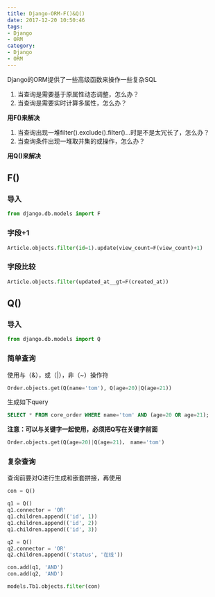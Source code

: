 ```yaml
---
title: Django-ORM-F()&Q()
date: 2017-12-20 10:50:46
tags:
- Django
- ORM
category:
- Django
- ORM
---
```

Django的ORM提供了一些高级函数来操作一些复杂SQL

1. 当查询是需要基于原属性动态调整，怎么办？
2. 当查询是需要实时计算多属性，怎么办？

**用F()来解决**

1. 当查询出现一堆filter().exclude().filter()...时是不是太冗长了，怎么办？
2. 当查询条件出现一堆取并集的或操作，怎么办？


**用Q()来解决**

<!-- more -->
## F()
### 导入
``` python
from django.db.models import F
```
### 字段+1
``` python
Article.objects.filter(id=1).update(view_count=F(view_count)+1)
```
### 字段比较
``` python
Article.objects.filter(updated_at__gt=F(created_at))
```

## Q()
### 导入
``` python
from django.db.models import Q
```
### 简单查询
使用与（&），或（|），非（~）操作符
``` python
Order.objects.get(Q(name='tom'), Q(age=20)|Q(age=21))
```
生成如下query
``` sql
SELECT * FROM core_order WHERE name='tom' AND (age=20 OR age=21);
```
**注意：可以与关键字一起使用，必须把Q写在关键字前面**
``` python
Order.objects.get(Q(age=20)|Q(age=21)， name='tom')
```

### 复杂查询
查询前要对Q进行生成和嵌套拼接，再使用
``` python
con = Q()

q1 = Q()
q1.connector = 'OR'
q1.children.append(('id', 1))
q1.children.append(('id', 2))
q1.children.append(('id', 3))

q2 = Q()
q2.connector = 'OR'
q2.children.append(('status', '在线'))

con.add(q1, 'AND')
con.add(q2, 'AND')

models.Tb1.objects.filter(con)
```






